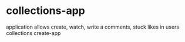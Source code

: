 # collections-app

application allows create, watch, write a comments, stuck likes in users collections
create-app
